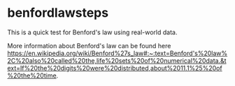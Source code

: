 # benfordlawsteps

This is a quick test for Benford's law using real-world data.

More information about Benford's law can be found here 
https://en.wikipedia.org/wiki/Benford%27s_law#:~:text=Benford's%20law%2C%20also%20called%20the,life%20sets%20of%20numerical%20data.&text=If%20the%20digits%20were%20distributed,about%2011.1%25%20of%20the%20time.
